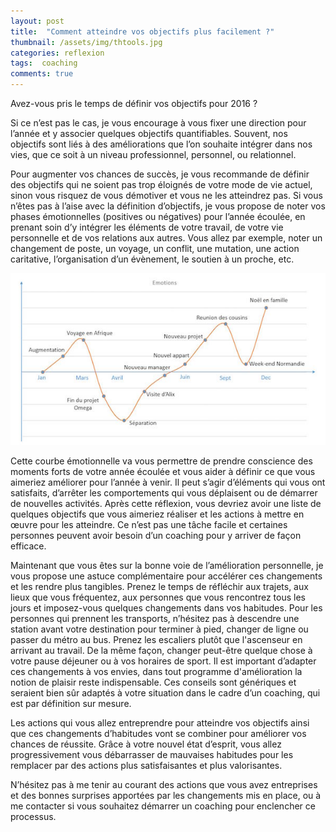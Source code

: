 ```yaml
---
layout: post
title:  "Comment atteindre vos objectifs plus facilement ?"
thumbnail: /assets/img/thtools.jpg
categories: reflexion
tags:  coaching
comments: true
---
```

Avez-vous pris le temps de définir vos objectifs pour 2016 ?

Si ce n’est pas le cas, je vous encourage à vous fixer une direction pour l’année et y associer quelques objectifs quantifiables. Souvent, nos objectifs sont liés à des améliorations que l’on souhaite intégrer dans nos vies, que ce soit à un niveau professionnel, personnel, ou relationnel.

Pour augmenter vos chances de succès, je vous recommande de définir des objectifs qui ne soient pas trop éloignés de votre mode de vie actuel, sinon vous risquez de vous démotiver et vous ne les atteindrez pas. Si vous n’êtes pas à l’aise avec la définition d’objectifs, je vous propose de noter vos phases émotionnelles (positives ou négatives) pour l’année écoulée, en prenant soin d’y intégrer les éléments de votre travail, de votre vie personnelle et de vos relations aux autres.
Vous allez par exemple, noter un changement de poste, un voyage, un conflit, une mutation, une action caritative, l’organisation d’un évènement, le soutien à un proche, etc.

![Timeline](/assets/img/etimeline.jpg)

Cette courbe émotionnelle va vous permettre de prendre conscience des moments forts de votre année écoulée et vous aider à définir ce que vous aimeriez améliorer pour l’année à venir. Il peut s’agir d’éléments qui vous ont satisfaits, d’arrêter les comportements qui vous déplaisent ou de démarrer de nouvelles activités. Après cette réflexion, vous devriez avoir une liste de quelques objectifs que vous aimeriez réaliser et les actions à mettre en œuvre pour les atteindre. Ce n’est pas une tâche facile et certaines personnes peuvent avoir besoin d’un coaching pour y arriver de façon efficace.

Maintenant que vous êtes sur la bonne voie de l’amélioration personnelle, je vous propose une astuce complémentaire pour accélérer ces changements et les rendre plus tangibles.
Prenez le temps de réfléchir aux trajets, aux lieux que vous fréquentez, aux personnes que vous rencontrez tous les jours et imposez-vous quelques changements dans vos habitudes.
Pour les personnes qui prennent les transports, n’hésitez pas à descendre une station avant votre destination pour terminer à pied, changer de ligne ou passer du métro au bus. Prenez les escaliers plutôt que l'ascenseur en arrivant au travail. De la même façon, changer peut-être quelque chose à votre pause déjeuner ou à vos horaires de sport.
Il est important d’adapter ces changements à vos envies, dans tout programme d'amélioration la notion de plaisir reste indispensable.
Ces conseils sont génériques et seraient bien sûr adaptés à votre situation dans le cadre d’un coaching, qui est par définition sur mesure.

Les actions qui vous allez entreprendre pour atteindre vos objectifs ainsi que ces changements d’habitudes vont se combiner pour améliorer vos chances de réussite. Grâce à votre nouvel état d’esprit, vous allez progressivement vous débarrasser de mauvaises habitudes pour les remplacer par des actions plus satisfaisantes et plus valorisantes.

N’hésitez pas à me tenir au courant des actions que vous avez entreprises et des bonnes surprises apportées par les changements mis en place, ou à me contacter si vous souhaitez démarrer un coaching pour enclencher ce processus.
